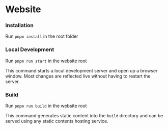 # Website

### Installation

Run `pnpm install` in the root folder

### Local Development

Run `pnpm run start` in the website root

This command starts a local development server and open up a browser window. Most changes are reflected live without having to restart the server.

### Build

Run `pnpm run build` in the website root

This command generates static content into the `build` directory and can be served using any static contents hosting service.
